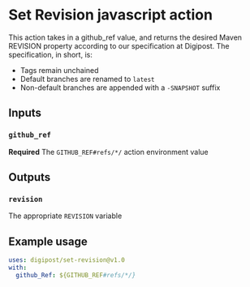 # Set Revision javascript action

This action takes in a github_ref value, and returns
the desired Maven REVISION property according to
our specification at Digipost. The specification, in short, is:
- Tags remain unchained
- Default branches are renamed to `latest`
- Non-default branches are appended with a `-SNAPSHOT` suffix

## Inputs

### `github_ref`

**Required** The `GITHUB_REF#refs/*/` action environment value

## Outputs

### `revision`

The appropriate `REVISION` variable

## Example usage

```yaml
uses: digipost/set-revision@v1.0
with:
  github_Ref: ${GITHUB_REF#refs/*/}
```
